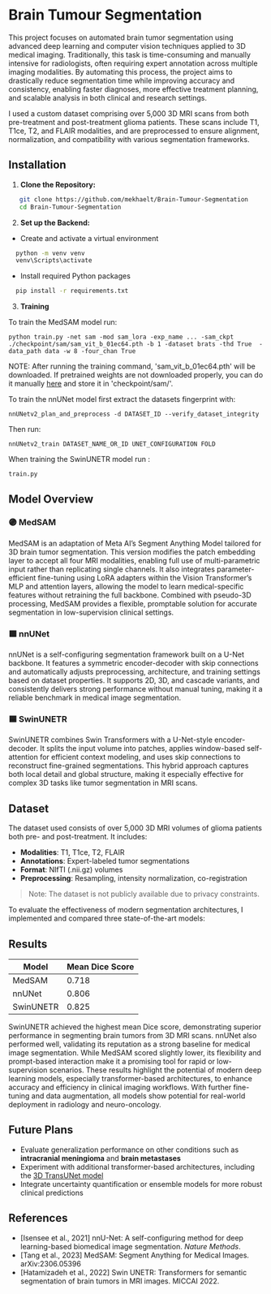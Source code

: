 # Brain Tumour Segmentation

This project focuses on automated brain tumor segmentation using advanced deep learning and computer vision techniques applied to 3D medical imaging. Traditionally, this task is time-consuming and manually intensive for radiologists, often requiring expert annotation across multiple imaging modalities. By automating this process, the project aims to drastically reduce segmentation time while improving accuracy and consistency, enabling faster diagnoses, more effective treatment planning, and scalable analysis in both clinical and research settings.

I used a custom dataset comprising over 5,000 3D MRI scans from both pre-treatment and post-treatment glioma patients. These scans include T1, T1ce, T2, and FLAIR modalities, and are preprocessed to ensure alignment, normalization, and compatibility with various segmentation frameworks.

## Installation

1. **Clone the Repository:**
```bash
   git clone https://github.com/mekhaelt/Brain-Tumour-Segmentation
   cd Brain-Tumour-Segmentation
```
2. **Set up the Backend:**
- Create and activate a virtual environment
```bash
  python -m venv venv
  venv\Scripts\activate
```
- Install required Python packages
```bash
  pip install -r requirements.txt
```
3. **Training**

To train the MedSAM model run:
```
python train.py -net sam -mod sam_lora -exp_name ... -sam_ckpt ./checkpoint/sam/sam_vit_b_01ec64.pth -b 1 -dataset brats -thd True  -data_path data -w 8 -four_chan True 
```
NOTE: After running the training command, 'sam_vit_b_01ec64.pth' will be downloaded. If pretrained weights are not downloaded properly, you can do it manually [here](https://dl.fbaipublicfiles.com/segment_anything/sam_vit_b_01ec64.pth) and store it in 'checkpoint/sam/'.

To train the nnUNet model first extract the datasets fingerprint with:
```
nnUNetv2_plan_and_preprocess -d DATASET_ID --verify_dataset_integrity
```
Then run:
```
nnUNetv2_train DATASET_NAME_OR_ID UNET_CONFIGURATION FOLD
```
When training the SwinUNETR model run :
```
train.py
```

## Model Overview

### 🟣 MedSAM
MedSAM is an adaptation of Meta AI’s Segment Anything Model tailored for 3D brain tumor segmentation. This version modifies the patch embedding layer to accept all four MRI modalities, enabling full use of multi-parametric input rather than replicating single channels. It also integrates parameter-efficient fine-tuning using LoRA adapters within the Vision Transformer’s MLP and attention layers, allowing the model to learn medical-specific features without retraining the full backbone. Combined with pseudo-3D processing, MedSAM provides a flexible, promptable solution for accurate segmentation in low-supervision clinical settings.

### 🟩 nnUNet
nnUNet is a self-configuring segmentation framework built on a U-Net backbone. It features a symmetric encoder-decoder with skip connections and automatically adjusts preprocessing, architecture, and training settings based on dataset properties. It supports 2D, 3D, and cascade variants, and consistently delivers strong performance without manual tuning, making it a reliable benchmark in medical image segmentation.

### 🟦 SwinUNETR
SwinUNETR combines Swin Transformers with a U-Net-style encoder-decoder. It splits the input volume into patches, applies window-based self-attention for efficient context modeling, and uses skip connections to reconstruct fine-grained segmentations. This hybrid approach captures both local detail and global structure, making it especially effective for complex 3D tasks like tumor segmentation in MRI scans.

## Dataset

The dataset used consists of over 5,000 3D MRI volumes of glioma patients both pre- and post-treatment. It includes:
- **Modalities**: T1, T1ce, T2, FLAIR
- **Annotations**: Expert-labeled tumor segmentations
- **Format**: NIfTI (.nii.gz) volumes
- **Preprocessing**: Resampling, intensity normalization, co-registration

> Note: The dataset is not publicly available due to privacy constraints.


To evaluate the effectiveness of modern segmentation architectures, I implemented and compared three state-of-the-art models:

## Results

| Model     | Mean Dice Score |
| --------- | --------------- |
| MedSAM    | 0.718           |
| nnUNet    | 0.806           |
| SwinUNETR | 0.825           |

SwinUNETR achieved the highest mean Dice score, demonstrating superior performance in segmenting brain tumors from 3D MRI scans. nnUNet also performed well, validating its reputation as a strong baseline for medical image segmentation. While MedSAM scored slightly lower, its flexibility and prompt-based interaction make it a promising tool for rapid or low-supervision scenarios. These results highlight the potential of modern deep learning models, especially transformer-based architectures, to enhance accuracy and efficiency in clinical imaging workflows. With further fine-tuning and data augmentation, all models show potential for real-world deployment in radiology and neuro-oncology.

## Future Plans

- Evaluate generalization performance on other conditions such as **intracranial meningioma** and **brain metastases**
- Experiment with additional transformer-based architectures, including the [3D TransUNet model](https://arxiv.org/pdf/2310.07781)
- Integrate uncertainty quantification or ensemble models for more robust clinical predictions

## References

- [Isensee et al., 2021] nnU-Net: A self-configuring method for deep learning-based biomedical image segmentation. *Nature Methods*.
- [Tang et al., 2023] MedSAM: Segment Anything for Medical Images. arXiv:2306.05396
- [Hatamizadeh et al., 2022] Swin UNETR: Transformers for semantic segmentation of brain tumors in MRI images. MICCAI 2022.








